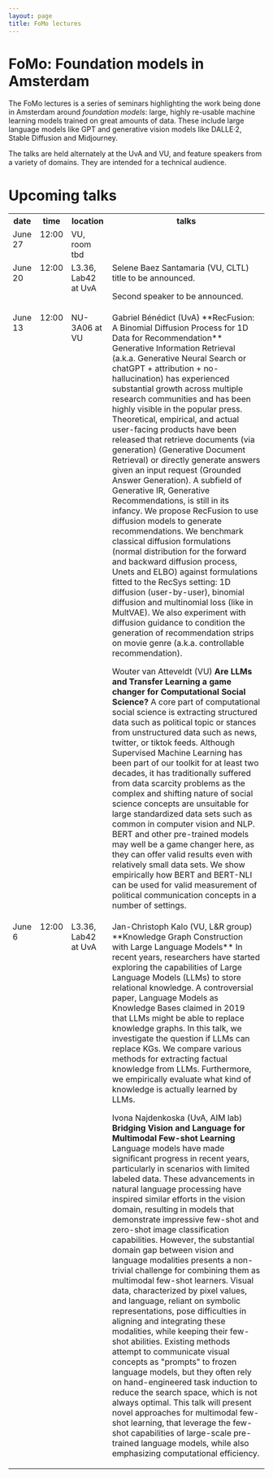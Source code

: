 ```yaml
---
layout: page
title: FoMo lectures
---
```


# FoMo: Foundation models in Amsterdam

The FoMo lectures is a series of seminars highlighting the work being done in Amsterdam around _foundation models_: large, highly re-usable machine learning models trained on great amounts of data. These include large language models like GPT and generative vision models like DALLE·2, Stable Diffusion and Midjourney.

The talks are held alternately at the UvA and VU, and feature speakers from a variety of domains. They are intended for a technical audience.

# Upcoming talks

<table><tr>
  <th>date</th><th>time</th><th>location</th><th>talks</th>
</tr><tr>
<td valign="top">June 27</td><td valign="top"> 12:00 </td><td valign="top"> VU, room tbd </td><td markdown="1"> 

</td>
</tr><tr>
<td valign="top">June 20</td><td valign="top"> 12:00 </td><td valign="top"> L3.36, Lab42 at UvA </td><td markdown="1"> 
Selene Baez Santamaria (VU, CLTL)
title to be announced.  

Second speaker to be announced.
</td>
</tr><tr>
<td valign="top">June 13</td><td valign="top"> 12:00 </td><td valign="top"> NU-3A06 at VU </td><td markdown="1"> 
Gabriel Bénédict (UvA) 
**RecFusion: A Binomial Diffusion Process for 1D Data for Recommendation**
Generative Information Retrieval (a.k.a. Generative Neural Search or chatGPT + attribution + no-hallucination) has experienced substantial growth across multiple research communities and has been highly visible in the popular press. Theoretical, empirical, and actual user-facing products have been released that retrieve documents (via generation) (Generative Document Retrieval) or directly generate answers given an input request (Grounded Answer Generation).
A subfield of Generative IR, Generative Recommendations, is still in its infancy. We propose RecFusion to use diffusion models to generate recommendations. We benchmark classical diffusion formulations (normal distribution for the forward and backward diffusion process, Unets and ELBO) against formulations fitted to the RecSys setting:  1D diffusion (user-by-user), binomial diffusion and multinomial loss (like in MultVAE). We also experiment with diffusion guidance to condition the generation of recommendation strips on movie genre (a.k.a. controllable recommendation).


Wouter van Atteveldt (VU)
**Are LLMs and Transfer Learning a game changer for Computational Social Science?**
A core part of computational social science is extracting structured data such as political topic or stances from unstructured data such as news, twitter, or tiktok feeds. Although Supervised Machine Learning has been part of our toolkit for at least two decades, it has traditionally suffered from data scarcity problems as the complex and shifting nature of social science concepts are unsuitable for large standardized data sets such as common in computer vision and NLP. BERT and other pre-trained models may well be a game changer here, as they can offer valid results even with relatively small data sets. We show empirically how BERT and BERT-NLI can be used for valid measurement of political communication concepts in a number of settings.

</td>
</tr><tr>
<td valign="top">June 6</td><td valign="top"> 12:00 </td><td valign="top"> L3.36, Lab42 at UvA</td> <td markdown="1">
Jan-Christoph Kalo (VU, L&R group)
**Knowledge Graph Construction with Large Language Models**
In recent years, researchers have started exploring the capabilities of Large Language Models (LLMs) to store relational knowledge. A controversial paper, Language Models as Knowledge Bases claimed in 2019 that LLMs might be able to replace knowledge graphs.
In this talk, we investigate the question if LLMs can replace KGs. We compare various methods for extracting factual knowledge from LLMs. Furthermore, we empirically evaluate what kind of knowledge is actually learned by LLMs.

Ivona Najdenkoska (UvA, AIM lab)
**Bridging Vision and Language for Multimodal Few-shot Learning**
Language models have made significant progress in recent years, particularly in scenarios with limited labeled data. These advancements in natural language processing have inspired similar efforts in the vision domain, resulting in models that demonstrate impressive few-shot and zero-shot image classification capabilities. However, the substantial domain gap between vision and language modalities presents a non-trivial challenge for combining them as multimodal few-shot learners. Visual data, characterized by pixel values, and language, reliant on symbolic representations, pose difficulties in aligning and integrating these modalities, while keeping their few-shot abilities. Existing methods attempt to communicate visual concepts as "prompts" to frozen language models, but they often rely on hand-engineered task induction to reduce the search space, which is not always optimal. This talk will present novel approaches for multimodal few-shot learning, that leverage the few-shot capabilities of large-scale pre-trained language models, while also emphasizing computational efficiency.
</td></tr>
</table>



